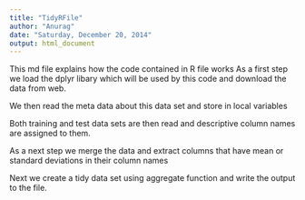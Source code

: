 ```yaml
---
title: "TidyRFile"
author: "Anurag"
date: "Saturday, December 20, 2014"
output: html_document
---
```


This md file explains how the code contained in R file works
As a first step we load the dplyr libary which will be used by this code and download the data from web.

We then read the meta data about this data set and store in local variables

Both training and test data sets are then read and descriptive column names are assigned to them.

As a next step we merge the data and extract columns that have mean or standard deviations in their column names

Next we create a tidy data set using aggregate function and write the output to the file.